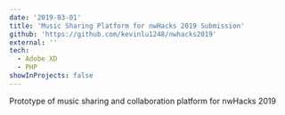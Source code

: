 ```yaml
---
date: '2019-03-01'
title: 'Music Sharing Platform for nwHacks 2019 Submission'
github: 'https://github.com/kevinlu1248/nwhacks2019'
external: ''
tech:
  - Adobe XD
  - PHP
showInProjects: false
---
```


Prototype of music sharing and collaboration platform for nwHacks 2019
